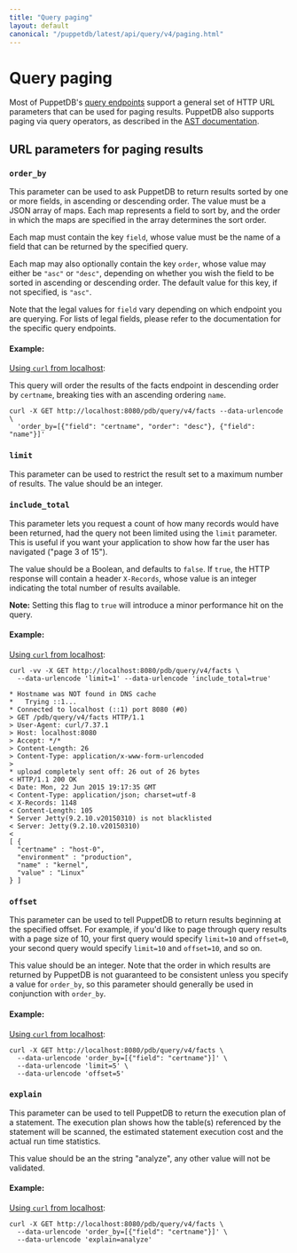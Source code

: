 ```yaml
---
title: "Query paging"
layout: default
canonical: "/puppetdb/latest/api/query/v4/paging.html"
---
```

# Query paging

[api]: ../../overview.markdown
[curl]: ../curl.markdown#using-curl-from-localhost-non-sslhttp
[query]: query.markdown
[ast]: ./ast.markdown#paging-operators-limit-offset-orderby

Most of PuppetDB's [query endpoints][api] support a general set of HTTP URL parameters that
can be used for paging results. PuppetDB also supports paging via query
operators, as described in the [AST documentation][ast].

## URL parameters for paging results

### `order_by`

This parameter can be used to ask PuppetDB to return results sorted by one or more fields, in ascending or descending order. The value must be a JSON array of maps. Each map represents a field to sort by, and the order in which the maps are specified in the array determines the sort order.

Each map must contain the key `field`, whose value must be the name of a field that can be
returned by the specified query.

Each map may also optionally contain the key `order`, whose value may either be `"asc"` or
`"desc"`, depending on whether you wish the field to be sorted in ascending or descending
order. The default value for this key, if not specified, is `"asc"`.

Note that the legal values for `field` vary depending on which endpoint you are querying. For lists of legal fields, please refer to the documentation for the specific query endpoints.

#### Example:

[Using `curl` from localhost][curl]:

This query will order the results of the facts endpoint in descending order by
`certname`, breaking ties with an ascending ordering `name`.

    curl -X GET http://localhost:8080/pdb/query/v4/facts --data-urlencode \
      'order_by=[{"field": "certname", "order": "desc"}, {"field": "name"}]'

### `limit`

This parameter can be used to restrict the result set to a maximum number of results.
The value should be an integer.

### `include_total`

This parameter lets you request a count of how many records would have been returned, had the query not been limited using the `limit` parameter. This is useful if you want your application to show how far the user has navigated ("page 3 of 15").

The value should be a Boolean, and defaults to `false`. If `true`, the HTTP response will contain a header `X-Records`, whose value is an integer indicating the total number of results available.

**Note:** Setting this flag to `true` will introduce a minor performance hit on the query.

#### Example:

[Using `curl` from localhost][curl]:

    curl -vv -X GET http://localhost:8080/pdb/query/v4/facts \
      --data-urlencode 'limit=1' --data-urlencode 'include_total=true'

    * Hostname was NOT found in DNS cache
    *   Trying ::1...
    * Connected to localhost (::1) port 8080 (#0)
    > GET /pdb/query/v4/facts HTTP/1.1
    > User-Agent: curl/7.37.1
    > Host: localhost:8080
    > Accept: */*
    > Content-Length: 26
    > Content-Type: application/x-www-form-urlencoded
    >
    * upload completely sent off: 26 out of 26 bytes
    < HTTP/1.1 200 OK
    < Date: Mon, 22 Jun 2015 19:17:35 GMT
    < Content-Type: application/json; charset=utf-8
    < X-Records: 1148
    < Content-Length: 105
    * Server Jetty(9.2.10.v20150310) is not blacklisted
    < Server: Jetty(9.2.10.v20150310)
    <
    [ {
      "certname" : "host-0",
      "environment" : "production",
      "name" : "kernel",
      "value" : "Linux"
    } ]

### `offset`

This parameter can be used to tell PuppetDB to return results beginning at the specified offset. For example, if you'd like to page through query results with a page size of 10, your first query would specify `limit=10` and `offset=0`, your second query would specify `limit=10` and `offset=10`, and so on.

This value should be an integer. Note that the order in which results are returned by PuppetDB is not guaranteed to be consistent unless you specify a value for `order_by`, so this parameter should generally be used in conjunction with `order_by`.

#### Example:

[Using `curl` from localhost][curl]:

    curl -X GET http://localhost:8080/pdb/query/v4/facts \
      --data-urlencode 'order_by=[{"field": "certname"}]' \
      --data-urlencode 'limit=5' \
      --data-urlencode 'offset=5'

### `explain`

This parameter can be used to tell PuppetDB to return the execution plan of a statement. The execution plan shows how the table(s) referenced by the statement will be scanned, the estimated statement execution cost and the actual run time statistics. 

This value should be an the string "analyze", any other value will not be validated.

#### Example:

[Using `curl` from localhost][curl]:

    curl -X GET http://localhost:8080/pdb/query/v4/facts \
      --data-urlencode 'order_by=[{"field": "certname"}]' \
      --data-urlencode 'explain=analyze'